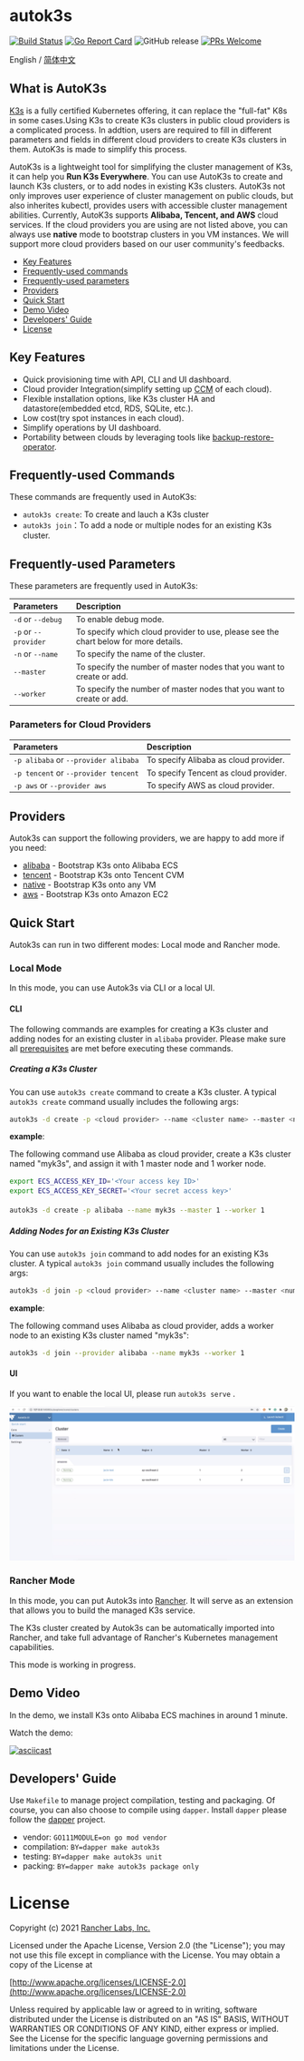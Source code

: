 # autok3s

[![Build Status](http://drone-pandaria.cnrancher.com/api/badges/cnrancher/autok3s/status.svg)](http://drone-pandaria.cnrancher.com/cnrancher/autok3s)
[![Go Report Card](https://goreportcard.com/badge/github.com/cnrancher/autok3s)](https://goreportcard.com/report/github.com/cnrancher/autok3s)
![GitHub release](https://img.shields.io/github/v/release/cnrancher/autok3s.svg)
[![PRs Welcome](https://img.shields.io/badge/PRs-welcome-brightgreen.svg?color=blue)](http://github.com/cnrancher/autok3s/pulls)

English / [简体中文](docs/i18n/zh_cn/README.md)

## What is AutoK3s

[K3s](https://github.com/k3s-io/k3s) is a fully certified Kubernetes offering, it can replace the "full-fat" K8s in some cases.Using K3s to create K3s clusters in public cloud providers is a complicated process. In addtion, users are required to fill in different parameters and fields in different cloud providers to create K3s clusters in them. AutoK3s is made to simplify this process.

AutoK3s is a lightweight tool for simplifying the cluster management of K3s, it can help you **Run K3s Everywhere**. You can use AutoK3s to create and launch K3s clusters, or to add nodes in existing K3s clusters. AutoK3s not only improves user experience of cluster management on public clouds, but also inherites kubectl, provides users with accessible cluster management abilities. Currently, AutoK3s supports **Alibaba, Tencent, and AWS** cloud services. If the cloud providers you are using are not listed above, you can always use **native** mode to bootstrap clusters in you VM instances. We will support more cloud providers based on our user community's feedbacks.

<!-- toc -->

- [Key Features](#key-features)
- [Frequently-used commands](#Frequently-used-commands)
- [Frequently-used parameters](#Frequently-used-parameters)
- [Providers](#providers)
- [Quick Start](#quick-start)
- [Demo Video](#demo-video)
- [Developers' Guide](#developers-guide)
- [License](#license)

<!-- /toc -->

## Key Features

- Quick provisioning time with API, CLI and UI dashboard.
- Cloud provider Integration(simplify setting up [CCM](https://kubernetes.io/docs/concepts/architecture/cloud-controller) of each cloud).
- Flexible installation options, like K3s cluster HA and datastore(embedded etcd, RDS, SQLite, etc.).
- Low cost(try spot instances in each cloud).
- Simplify operations by UI dashboard.
- Portability between clouds by leveraging tools like [backup-restore-operator](https://github.com/rancher/backup-restore-operator).

## Frequently-used Commands

These commands are frequently used in AutoK3s:

- `autok3s create`: To create and lauch a K3s cluster
- `autok3s join`：To add a node or multiple nodes for an existing K3s cluster.

## Frequently-used Parameters

These parameters are frequently used in AutoK3s:

| Parameters           | Description                                                                          |
| :------------------- | :----------------------------------------------------------------------------------- |
| `-d` or `--debug`    | To enable debug mode.                                                                |
| `-p` or `--provider` | To specify which cloud provider to use, please see the chart below for more details. |
| `-n` or `--name`     | To specify the name of the cluster.                                                  |
| `--master`           | To specify the number of master nodes that you want to create or add.                |
| `--worker`           | To specify the number of master nodes that you want to create or add.                |

### Parameters for Cloud Providers

| Parameters                           | Description                           |
| :----------------------------------- | :------------------------------------ |
| `-p alibaba` or `--provider alibaba` | To specify Alibaba as cloud provider. |
| `-p tencent` or `--provider tencent` | To specify Tencent as cloud provider. |
| `-p aws` or `--provider aws`         | To specify AWS as cloud provider.     |

## Providers

Autok3s can support the following providers, we are happy to add more if you need:

- [alibaba](docs/i18n/en_us/alibaba/README.md) - Bootstrap K3s onto Alibaba ECS
- [tencent](docs/i18n/en_us/tencent/README.md) - Bootstrap K3s onto Tencent CVM
- [native](docs/i18n/en_us/native/README.md) - Bootstrap K3s onto any VM
- [aws](docs/i18n/en_us/aws/README.md) - Bootstrap K3s onto Amazon EC2

## Quick Start

Autok3s can run in two different modes: Local mode and Rancher mode.

### Local Mode

In this mode, you can use Autok3s via CLI or a local UI.

#### CLI

The following commands are examples for creating a K3s cluster and adding nodes for an existing cluster in `alibaba` provider. Please make sure all [prerequisites](docs/i18n/en_us/alibaba/README.md) are met before executing these commands.

##### Creating a K3s Cluster

You can use `autok3s create` command to create a K3s cluster. A typical `autok3s create` command usually includes the following args:

```bash
autok3s -d create -p <cloud provider> --name <cluster name> --master <number of master nodes> --worker <number of worker nodes>
```

**example**:

The following command use Alibaba as cloud provider, create a K3s cluster named "myk3s", and assign it with 1 master node and 1 worker node.

```bash
export ECS_ACCESS_KEY_ID='<Your access key ID>'
export ECS_ACCESS_KEY_SECRET='<Your secret access key>'

autok3s -d create -p alibaba --name myk3s --master 1 --worker 1
```

##### Adding Nodes for an Existing K3s Cluster

You can use `autok3s join` command to add nodes for an existing K3s cluster. A typical `autok3s join` command usually includes the following args:

```bash
autok3s -d join -p <cloud provider> --name <cluster name> --master <number of master nodes> --worker <number of worker nodes>
```

**example**:

The following command uses Alibaba as cloud provider, adds a worker node to an existing K3s cluster named "myk3s":

```bash
autok3s -d join --provider alibaba --name myk3s --worker 1
```

#### UI

If you want to enable the local UI, please run `autok3s serve` .

![autok3s-local-ui](./docs/assets/autok3s-local-ui.png)

### Rancher Mode

In this mode, you can put Autok3s into [Rancher](https://github.com/rancher/rancher).
It will serve as an extension that allows you to build the managed K3s service.

The K3s cluster created by Autok3s can be automatically imported into Rancher, and take full advantage of Rancher's Kubernetes management capabilities.

This mode is working in progress.

## Demo Video

In the demo, we install K3s onto Alibaba ECS machines in around 1 minute.

Watch the demo:

[![asciicast](https://asciinema.org/a/EL5P2ILES8GAvdlhaxLMnY8Pg.svg)](https://asciinema.org/a/EL5P2ILES8GAvdlhaxLMnY8Pg)

## Developers' Guide

Use `Makefile` to manage project compilation, testing and packaging.
Of course, you can also choose to compile using `dapper`.
Install `dapper` please follow the [dapper](https://github.com/rancher/dapper) project.

- vendor: `GO111MODULE=on go mod vendor`
- compilation: `BY=dapper make autok3s`
- testing: `BY=dapper make autok3s unit`
- packing: `BY=dapper make autok3s package only`

# License

Copyright (c) 2021 [Rancher Labs, Inc.](http://rancher.com)

Licensed under the Apache License, Version 2.0 (the "License");
you may not use this file except in compliance with the License.
You may obtain a copy of the License at

[http://www.apache.org/licenses/LICENSE-2.0](http://www.apache.org/licenses/LICENSE-2.0)

Unless required by applicable law or agreed to in writing, software
distributed under the License is distributed on an "AS IS" BASIS,
WITHOUT WARRANTIES OR CONDITIONS OF ANY KIND, either express or implied.
See the License for the specific language governing permissions and
limitations under the License.
